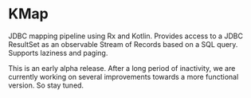 # KMap
JDBC mapping pipeline using Rx and Kotlin.
Provides access to a JDBC ResultSet as an observable Stream of Records based on a SQL query. Supports laziness and paging.

This is an early alpha release. After a long period of inactivity, we are currently working on several improvements towards a more functional version. So stay tuned.
